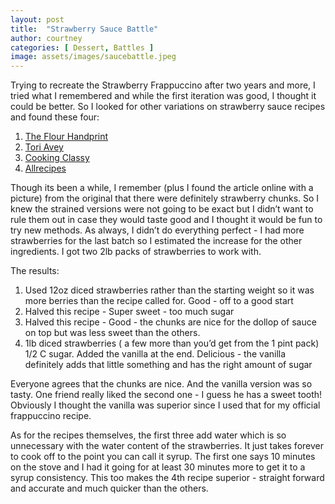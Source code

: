 ```yaml
---
layout: post
title:  "Strawberry Sauce Battle"
author: courtney
categories: [ Dessert, Battles ]
image: assets/images/saucebattle.jpeg
---
```

Trying to recreate the Strawberry Frappuccino after two years and more, I tried what I remembered and while the first iteration was good, I thought it could be better. So I looked for other variations on strawberry sauce recipes and found these four:

1. [The Flour Handprint](https://www.theflourhandprint.com/homemae-strawberry-syrup-recipe/)
2. [Tori Avey](https://toriavey.com/strawberry-simple-syrup)
3. [Cooking Classy](https://www.cookingclassy.com/strawberry-syrup/)
4. [Allrecipes](https://www.allrecipes.com/recipe/43914/supreme-strawberry-topping/)


Though its been a while, I remember (plus I found the article online with a picture) from the original that there were definitely strawberry chunks. So I knew the strained versions were not going to be exact but I didn’t want to rule them out in case they would taste good and I thought it would be fun to try new methods. As always, I didn’t do everything perfect - I had more strawberries for the last batch so I estimated the increase for the other ingredients. I got two 2lb packs of strawberries to work with.

The results:
1. Used 12oz diced strawberries rather than the starting weight so it was more berries than the recipe called for. Good - off to a good start
2. Halved this recipe - Super sweet - too much sugar
3. Halved this recipe - Good - the chunks are nice for the dollop of sauce on top but was less sweet than the others.
4. 1lb diced strawberries ( a few more than you’d get from the 1 pint pack) 1/2 C sugar. Added the vanilla at the end. Delicious - the vanilla definitely adds that little something and has the right amount of sugar

Everyone agrees that the chunks are nice. And the vanilla version was so tasty. One friend really liked the second one - I guess he has a sweet tooth! Obviously I thought the vanilla was superior since I used that for my official frappuccino recipe. 

As for the recipes themselves, the first three add water which is so unnecessary with the water content of the strawberries. It just takes forever to cook off to the point you can call it syrup. The first one says 10 minutes on the stove and I had it going for at least 30 minutes more to get it to a syrup consistency. This too makes the 4th recipe superior - straight forward and accurate and much quicker than the others. 